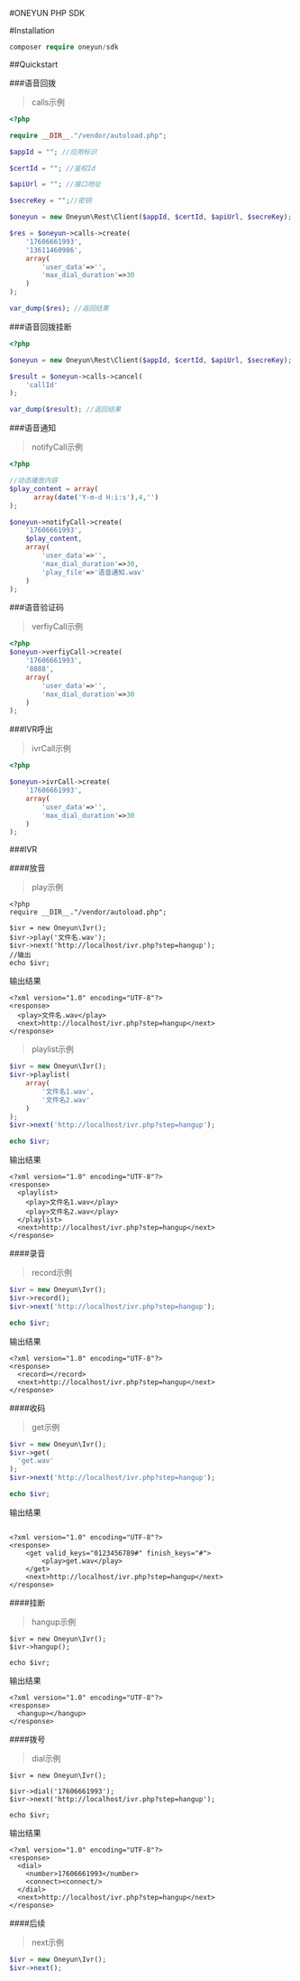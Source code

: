#ONEYUN PHP SDK

#Installation
```php
composer require oneyun/sdk
```
##Quickstart

###语音回拨

> calls示例

```php
<?php

require __DIR__."/vendor/autoload.php";

$appId = ""; //应用标识

$certId = ""; //鉴权Id

$apiUrl = ""; //接口地址

$secreKey = "";//密钥

$oneyun = new Oneyun\Rest\Client($appId, $certId, $apiUrl, $secreKey);

$res = $oneyun->calls->create(
    '17606661993',
    '13611460986',
    array(
        'user_data'=>'',
        'max_dial_duration'=>30
    )
);

var_dump($res); //返回结果

```

###语音回拨挂断

```php
<?php

$oneyun = new Oneyun\Rest\Client($appId, $certId, $apiUrl, $secreKey);

$result = $oneyun->calls->cancel(
    'callId'
);

var_dump($result); //返回结果

```



###语音通知

> notifyCall示例

```php
<?php

//动态播放内容
$play_content = array(
      array(date('Y-m-d H:i:s'),4,'')
);

$oneyun->notifyCall->create(
    '17606661993',
    $play_content,
    array(
        'user_data'=>'',
        'max_dial_duration'=>30,
        'play_file'=>'语音通知.wav'
    )
);


```

###语音验证码

> verfiyCall示例

```php
<?php
$oneyun->verfiyCall->create(
    '17606661993',
    '8888',
    array(
        'user_data'=>'',
        'max_dial_duration'=>30
    )
);

```

###IVR呼出

> ivrCall示例

```php
<?php

$oneyun->ivrCall->create(
    '17606661993',
    array(
        'user_data'=>'',
        'max_dial_duration'=>30
    )
);

```


###IVR

####放音

> play示例

```
<?php
require __DIR__."/vendor/autoload.php";

$ivr = new Oneyun\Ivr();
$ivr->play('文件名.wav');
$ivr->next('http://localhost/ivr.php?step=hangup');
//输出
echo $ivr;
```

输出结果
```
<?xml version="1.0" encoding="UTF-8"?>
<response>
  <play>文件名.wav</play>
  <next>http://localhost/ivr.php?step=hangup</next>
</response>
```

> playlist示例

```php
$ivr = new Oneyun\Ivr();
$ivr->playlist(
    array(
        '文件名1.wav',
        '文件名2.wav'
    )
);
$ivr->next('http://localhost/ivr.php?step=hangup');

echo $ivr;
```

输出结果
```
<?xml version="1.0" encoding="UTF-8"?>
<response>
  <playlist>
    <play>文件名1.wav</play>
    <play>文件名2.wav</play>
  </playlist>  
  <next>http://localhost/ivr.php?step=hangup</next>
</response>
```


####录音

> record示例

```php
$ivr = new Oneyun\Ivr();
$ivr->record();
$ivr->next('http://localhost/ivr.php?step=hangup');

echo $ivr;
```

输出结果
```
<?xml version="1.0" encoding="UTF-8"?>
<response>
  <record></record>  
  <next>http://localhost/ivr.php?step=hangup</next>
</response>
```



####收码

> get示例

```php
$ivr = new Oneyun\Ivr();
$ivr->get(
  'get.wav'
);
$ivr->next('http://localhost/ivr.php?step=hangup');

echo $ivr;
```

输出结果
```

<?xml version="1.0" encoding="UTF-8"?>
<response>
    <get valid_keys="0123456789#" finish_keys="#">
        <play>get.wav</play>
    </get>
    <next>http://localhost/ivr.php?step=hangup</next>
</response>
```


####挂断

> hangup示例

```
$ivr = new Oneyun\Ivr();
$ivr->hangup();

echo $ivr;
```

输出结果
```
<?xml version="1.0" encoding="UTF-8"?>
<response>
  <hangup></hangup>
</response>
```




####拨号

> dial示例

```
$ivr = new Oneyun\Ivr();

$ivr->dial('17606661993');
$ivr->next('http://localhost/ivr.php?step=hangup');

echo $ivr;
```

输出结果
```
<?xml version="1.0" encoding="UTF-8"?>
<response>
  <dial>
    <number>17606661993</number>
    <connect><connect/>
  </dial>
  <next>http://localhost/ivr.php?step=hangup</next>
</response>
```

####后续

> next示例

```php
$ivr = new Oneyun\Ivr();
$ivr->next();
```

